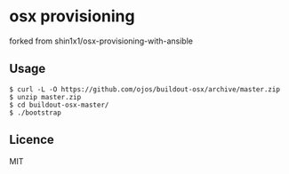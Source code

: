 # osx provisioning
 
forked from shin1x1/osx-provisioning-with-ansible
 
## Usage
 
```
$ curl -L -O https://github.com/ojos/buildout-osx/archive/master.zip
$ unzip master.zip
$ cd buildout-osx-master/
$ ./bootstrap
```

## Licence

MIT
